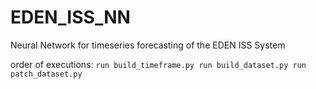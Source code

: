 # EDEN_ISS_NN
Neural Network for timeseries forecasting of the EDEN ISS System

order of executions:
`run build_timeframe.py
run build_dataset.py
run patch_dataset.py`
